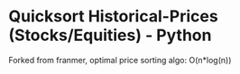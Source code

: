 # Quicksort Historical-Prices (Stocks/Equities) - Python

Forked from franmer, optimal price sorting algo: O(n*log(n))
